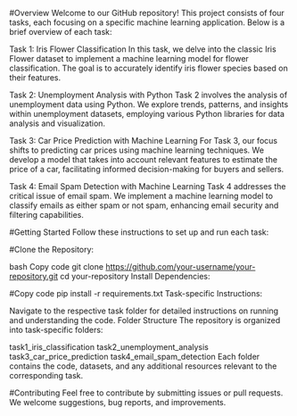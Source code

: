 #Overview
Welcome to our GitHub repository! This project consists of four tasks, each focusing on a specific machine learning application. Below is a brief overview of each task:

Task 1: Iris Flower Classification
In this task, we delve into the classic Iris Flower dataset to implement a machine learning model for flower classification. The goal is to accurately identify iris flower species based on their features.

Task 2: Unemployment Analysis with Python
Task 2 involves the analysis of unemployment data using Python. We explore trends, patterns, and insights within unemployment datasets, employing various Python libraries for data analysis and visualization.

Task 3: Car Price Prediction with Machine Learning
For Task 3, our focus shifts to predicting car prices using machine learning techniques. We develop a model that takes into account relevant features to estimate the price of a car, facilitating informed decision-making for buyers and sellers.

Task 4: Email Spam Detection with Machine Learning
Task 4 addresses the critical issue of email spam. We implement a machine learning model to classify emails as either spam or not spam, enhancing email security and filtering capabilities.

#Getting Started
Follow these instructions to set up and run each task:

#Clone the Repository:

bash
Copy code
git clone https://github.com/your-username/your-repository.git
cd your-repository
Install Dependencies:

#Copy code
pip install -r requirements.txt
Task-specific Instructions:

Navigate to the respective task folder for detailed instructions on running and understanding the code.
Folder Structure
The repository is organized into task-specific folders:

task1_iris_classification
task2_unemployment_analysis
task3_car_price_prediction
task4_email_spam_detection
Each folder contains the code, datasets, and any additional resources relevant to the corresponding task.

#Contributing
Feel free to contribute by submitting issues or pull requests. We welcome suggestions, bug reports, and improvements.
